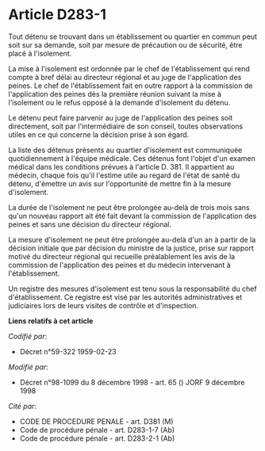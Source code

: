 # Article D283-1

Tout détenu se trouvant dans un établissement ou quartier en commun peut soit sur sa demande, soit par mesure de précaution
ou de sécurité, être placé à l'isolement.

La mise à l'isolement est ordonnée par le chef de l'établissement qui rend compte à bref délai au directeur régional et au
juge de l'application des peines. Le chef de l'établissement fait en outre rapport à la commission de l'application des
peines dès la première réunion suivant la mise à l'isolement ou le refus opposé à la demande d'isolement du détenu.

Le détenu peut faire parvenir au juge de l'application des peines soit directement, soit par l'intermédiaire de son conseil,
toutes observations utiles en ce qui concerne la décision prise à son égard.

La liste des détenus présents au quartier d'isolement est communiquée quotidiennement à l'équipe médicale. Ces détenus font
l'objet d'un examen médical dans les conditions prévues à l'article D. 381. Il appartient au médecin, chaque fois qu'il
l'estime utile au regard de l'état de santé du détenu, d'émettre un avis sur l'opportunité de mettre fin à la mesure
d'isolement.

La durée de l'isolement ne peut être prolongée au-delà de trois mois sans qu'un nouveau rapport ait été fait devant la
commission de l'application des peines et sans une décision du directeur régional.

La mesure d'isolement ne peut être prolongée au-delà d'un an à partir de la décision initiale que par décision du ministre de
la justice, prise sur rapport motivé du directeur régional qui recueille préalablement les avis de la commission de
l'application des peines et du médecin intervenant à l'établissement.

Un registre des mesures d'isolement est tenu sous la responsabilité du chef d'établissement. Ce registre est visé par les
autorités administratives et judiciaires lors de leurs visites de contrôle et d'inspection.

**Liens relatifs à cet article**

_Codifié par_:

  - Décret n°59-322 1959-02-23

_Modifié par_:

  - Décret n°98-1099 du 8 décembre 1998 - art. 65 () JORF 9 décembre 1998

_Cité par_:

  - CODE DE PROCEDURE PENALE - art. D381 (M)
  - Code de procédure pénale - art. D283-1-7 (Ab)
  - Code de procédure pénale - art. D283-2-1 (Ab)
